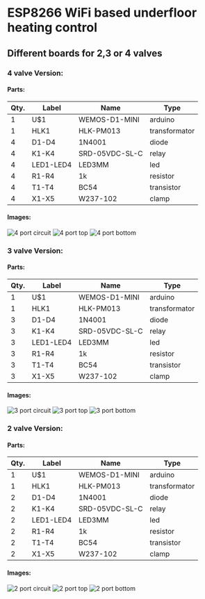 # ESP8266 WiFi based underfloor heating control

## Different boards for 2,3 or 4 valves

### 4 valve Version:

#### Parts:

|Qty.|Label|Name|Type
|---|---|---|---|
|1|U$1|WEMOS-D1-MINI|arduino
|1|HLK1|HLK-PM013|transformator
|4|D1-D4|1N4001|diode
|4|K1-K4|SRD-05VDC-SL-C|relay
|4|LED1-LED4|LED3MM|led
|4|R1-R4|1k|resistor
|4|T1-T4|BC54|transistor
|4|X1-X5|W237-102|clamp

#### Images:
![4 port circuit](https://raw.githubusercontent.com/CyberLine/underfloor-heating-esp8266/master/images/circuit%204%20port.png)
![4 port top](https://raw.githubusercontent.com/CyberLine/underfloor-heating-esp8266/master/images/top%204%20port.png)
![4 port bottom](https://raw.githubusercontent.com/CyberLine/underfloor-heating-esp8266/master/images/bottom%204%20port.png)

### 3 valve Version:

#### Parts:

|Qty.|Label|Name|Type
|---|---|---|---|
|1|U$1|WEMOS-D1-MINI|arduino
|1|HLK1|HLK-PM013|transformator
|3|D1-D4|1N4001|diode
|3|K1-K4|SRD-05VDC-SL-C|relay
|3|LED1-LED4|LED3MM|led
|3|R1-R4|1k|resistor
|3|T1-T4|BC54|transistor
|3|X1-X5|W237-102|clamp

#### Images:
![3 port circuit](https://raw.githubusercontent.com/CyberLine/underfloor-heating-esp8266/master/images/circuit%203%20port.png)
![3 port top](https://raw.githubusercontent.com/CyberLine/underfloor-heating-esp8266/master/images/top%203%20port.png)
![3 port bottom](https://raw.githubusercontent.com/CyberLine/underfloor-heating-esp8266/master/images/bottom%203%20port.png)

### 2 valve Version:

#### Parts:

|Qty.|Label|Name|Type
|---|---|---|---|
|1|U$1|WEMOS-D1-MINI|arduino
|1|HLK1|HLK-PM013|transformator
|2|D1-D4|1N4001|diode
|2|K1-K4|SRD-05VDC-SL-C|relay
|2|LED1-LED4|LED3MM|led
|2|R1-R4|1k|resistor
|2|T1-T4|BC54|transistor
|2|X1-X5|W237-102|clamp

#### Images:
![2 port circuit](https://raw.githubusercontent.com/CyberLine/underfloor-heating-esp8266/master/images/circuit%202%20port.png)
![2 port top](https://raw.githubusercontent.com/CyberLine/underfloor-heating-esp8266/master/images/top%202%20port.png)
![2 port bottom](https://raw.githubusercontent.com/CyberLine/underfloor-heating-esp8266/master/images/bottom%202%20port.png)


